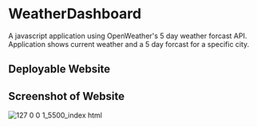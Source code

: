 # WeatherDashboard

A javascript application using OpenWeather's 5 day weather forcast API. Application shows current weather and a 5 day forcast for a specific city.

## Deployable Website


## Screenshot of Website
![127 0 0 1_5500_index html](https://user-images.githubusercontent.com/106924254/193959858-c842d613-4c4b-43f1-a07a-3804a1d3d787.png)
